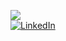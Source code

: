 ![](https://github-readme-streak-stats.herokuapp.com/?user=tranlehaiquan&theme=dark&hide_border=false)<br/>
[![LinkedIn](https://img.shields.io/badge/LinkedIn-%230077B5.svg?logo=linkedin&logoColor=white)](https://linkedin.com/in/quan-tran-le-hai-730127126) 

